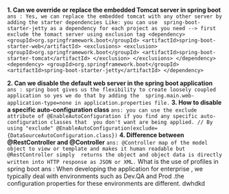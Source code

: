 **1. Can we override or replace the embedded Tomcat server in spring boot**
`ans : Yes, we can replace the embedded tomcat with any other server by adding the starter dependencies Like: you can use 
      spring-boot-starter-jetty as a dependency for each project as you need
--> first exclude the tomact server using exclusion tag
   <dependency>
   <groupId>org.springframework.boot</groupId>
   <artifactId>spring-boot-starter-web</artifactId>
   <exclusions>
   <exclusion>
   <groupId>org.springframework.boot</groupId>
   <artifactId>spring-boot-starter-tomcat</artifactId>
   </exclusion>
   </exclusions>
   </dependency>
   <dependency>
   <groupId>org.springframework.boot</groupId>
   <artifactId>spring-boot-starter-jetty</artifactId>
   </dependency>`

**2. Can we disable the default web server in the spring boot application** 
`ans : spring boot gives us the flexibility to create loosely coupled application so yes we do that by adding the 
     spring.main.web-application-type=none in application.properties file.`
**3. How to disable a specific auto-configuration class** 
`ans: you can use the exclude attribute of @EnableAutoConfiguration if you find any specific auto-configuration classes that 
     you don't want are being applied.
     // By using "exclude"
     @EnableAutoConfiguration(exclude={DataSourceAutoConfiguration.class})`
**4. Difference between @RestController and @Controller**
`ans: @Controller map of the model object to view or template and makes it human readable but @RestController simply 
     returns the object and object data is directly written into HTTP response as JSON or XML.`
What is the use of profiles in spring boot 
ans : 
   When developing the application for enterprise , we typically deal with environments such as Dev.QA and Prod .the 
   configuration properties for these environments are different.
   dwhdkd 

   